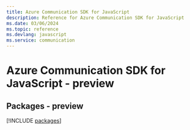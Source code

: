 ```yaml
---
title: Azure Communication SDK for JavaScript
description: Reference for Azure Communication SDK for JavaScript
ms.date: 03/06/2024
ms.topic: reference
ms.devlang: javascript
ms.service: communication
---
```

# Azure Communication SDK for JavaScript - preview
## Packages - preview
[!INCLUDE [packages](communication-index.md)]